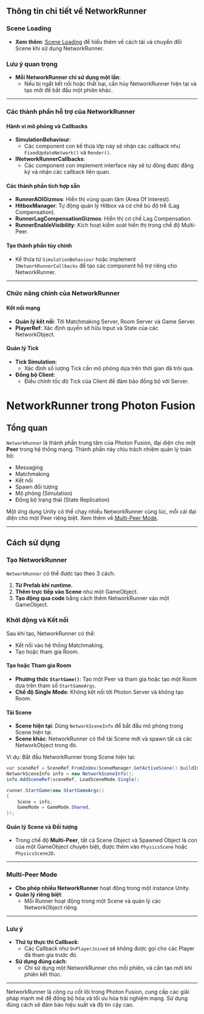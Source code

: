 ## Thông tin chi tiết về NetworkRunner

### Scene Loading
- **Xem thêm**: [Scene Loading](#scene-loading) để hiểu thêm về cách tải và chuyển đổi Scene khi sử dụng NetworkRunner.

### Lưu ý quan trọng
- **Mỗi NetworkRunner chỉ sử dụng một lần**: 
  - Nếu bị ngắt kết nối hoặc thất bại, cần hủy NetworkRunner hiện tại và tạo mới để bắt đầu một phiên khác.

---

### Các thành phần hỗ trợ của NetworkRunner

#### Hành vi mô phỏng và Callbacks
- **SimulationBehaviour**: 
  - Các component con kế thừa lớp này sẽ nhận các callback như `FixedUpdateNetwork()` và `Render()`.
- **INetworkRunnerCallbacks**: 
  - Các component con implement interface này sẽ tự động được đăng ký và nhận các callback liên quan.

#### Các thành phần tích hợp sẵn
- **RunnerAOIGizmos**: Hiển thị vùng quan tâm (Area Of Interest).
- **HitboxManager**: Tự động quản lý Hitbox và cơ chế bù độ trễ (Lag Compensation).
- **RunnerLagCompensationGizmos**: Hiển thị cơ chế Lag Compensation.
- **RunnerEnableVisibility**: Kích hoạt kiểm soát hiển thị trong chế độ Multi-Peer.

#### Tạo thành phần tùy chỉnh
- Kế thừa từ `SimulationBehaviour` hoặc implement `INetworkRunnerCallbacks` để tạo các component hỗ trợ riêng cho NetworkRunner.

---

### Chức năng chính của NetworkRunner

#### Kết nối mạng
- **Quản lý kết nối**: Tới Matchmaking Server, Room Server và Game Server.
- **PlayerRef**: Xác định quyền sở hữu Input và State của các NetworkObject.

#### Quản lý Tick
- **Tick Simulation**: 
  - Xác định số lượng Tick cần mô phỏng dựa trên thời gian đã trôi qua.
- **Đồng bộ Client**: 
  - Điều chỉnh tốc độ Tick của Client để đảm bảo đồng bộ với Server.

# NetworkRunner trong Photon Fusion

## Tổng quan
`NetworkRunner` là thành phần trung tâm của Photon Fusion, đại diện cho một **Peer** trong hệ thống mạng. Thành phần này chịu trách nhiệm quản lý toàn bộ:
- Messaging
- Matchmaking
- Kết nối
- Spawn đối tượng
- Mô phỏng (Simulation)
- Đồng bộ trạng thái (State Replication)

Một ứng dụng Unity có thể chạy nhiều NetworkRunner cùng lúc, mỗi cái đại diện cho một Peer riêng biệt. Xem thêm về [Multi-Peer Mode](#multi-peer-mode).

---

## Cách sử dụng

### Tạo NetworkRunner
`NetworkRunner` có thể được tạo theo 3 cách:
1. **Từ Prefab khi runtime.**
2. **Thêm trực tiếp vào Scene** như một GameObject.
3. **Tạo động qua code** bằng cách thêm NetworkRunner vào một GameObject.

### Khởi động và Kết nối
Sau khi tạo, NetworkRunner có thể:
- Kết nối vào hệ thống Matchmaking.
- Tạo hoặc tham gia Room.

#### Tạo hoặc Tham gia Room
- **Phương thức `StartGame()`**: Tạo một Peer và tham gia hoặc tạo một Room dựa trên tham số `StartGameArgs`.
- **Chế độ Single Mode**: Không kết nối tới Photon Server và không tạo Room.

#### Tải Scene
- **Scene hiện tại**: Dùng `NetworkSceneInfo` để bắt đầu mô phỏng trong Scene hiện tại.
- **Scene khác**: NetworkRunner có thể tải Scene mới và spawn tất cả các NetworkObject trong đó.

Ví dụ: Bắt đầu NetworkRunner trong Scene hiện tại:
```csharp
var sceneRef = SceneRef.FromIndex(SceneManager.GetActiveScene().buildIndex);
NetworkSceneInfo info = new NetworkSceneInfo();
info.AddSceneRef(sceneRef, LoadSceneMode.Single);

runner.StartGame(new StartGameArgs()
{
    Scene = info,
    GameMode = GameMode.Shared,
});
```
#### Quản lý Scene và Đối tượng
- Trong chế độ **Multi-Peer**, tất cả Scene Object và Spawned Object là con của một GameObject chuyên biệt, được thêm vào `PhysicsScene` hoặc `PhysicsScene2D`.

---

### Multi-Peer Mode
- **Cho phép nhiều NetworkRunner** hoạt động trong một instance Unity.
- **Quản lý riêng biệt**:
  - Mỗi Runner hoạt động trong một Scene và quản lý các NetworkObject riêng.

---

### Lưu ý
- **Thứ tự thực thi Callback**:
  - Các Callback như `OnPlayerJoined` sẽ không được gọi cho các Player đã tham gia trước đó.
- **Sử dụng đúng cách**:
  - Chỉ sử dụng một NetworkRunner cho mỗi phiên, và cần tạo mới khi phiên kết thúc.

---

NetworkRunner là công cụ cốt lõi trong Photon Fusion, cung cấp các giải pháp mạnh mẽ để đồng bộ hóa và tối ưu hóa trải nghiệm mạng. Sử dụng đúng cách sẽ đảm bảo hiệu suất và độ tin cậy cao.
